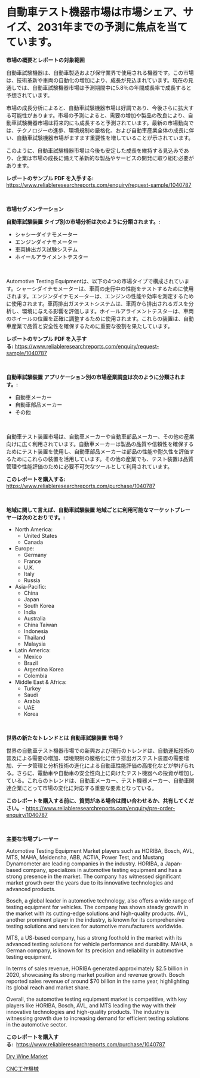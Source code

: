 <p><h1>自動車テスト機器市場は市場シェア、サイズ、2031年までの予測に焦点を当てています。</h1></p><p><strong>市場の概要とレポートの対象範囲</strong></p>
<p><p>自動車試験機器は、自動車製造および保守業界で使用される機器です。この市場は、技術革新や車両の自動化の増加により、成長が見込まれています。現在の見通しでは、自動車試験機器市場は予測期間中に5.8％の年間成長率で成長すると予想されています。</p><p>市場の成長分析によると、自動車試験機器市場は好調であり、今後さらに拡大する可能性があります。市場の予測によると、需要の増加や製品の改良により、自動車試験機器市場は将来的にも成長すると予測されています。最新の市場動向では、テクノロジーの進歩、環境規制の厳格化、および自動車産業全体の成長に伴い、自動車試験機器市場がますます重要性を増していることが示されています。</p><p>このように、自動車試験機器市場は今後も安定した成長を維持する見込みであり、企業は市場の成長に備えて革新的な製品やサービスの開発に取り組む必要があります。</p></p>
<p><strong>レポートのサンプル PDF を入手する:</strong> <a href="https://www.reliableresearchreports.com/enquiry/request-sample/1040787">https://www.reliableresearchreports.com/enquiry/request-sample/1040787</a></p>
<p>&nbsp;</p>
<p><strong>市場セグメンテーション</strong></p>
<p><strong>自動車試験装置 タイプ別の市場分析は次のように分類されます。:</strong></p>
<p><ul><li>シャシーダイナモメーター</li><li>エンジンダイナモメーター</li><li>車両排出ガス試験システム</li><li>ホイールアライメントテスター</li></ul></p>
<p>&nbsp;</p>
<p><p>Automotive Testing Equipmentは、以下の4つの市場タイプで構成されています。シャーシダイナモメーターは、車両の走行中の性能をテストするために使用されます。エンジンダイナモメーターは、エンジンの性能や効率を測定するために使用されます。車両排出ガステストシステムは、車両から排出されるガスを分析し、環境に与える影響を評価します。ホイールアライメントテスターは、車両のホイールの位置を正確に調整するために使用されます。これらの装置は、自動車産業で品質と安全性を確保するために重要な役割を果たしています。</p></p>
<p><strong>レポートのサンプル PDF を入手する:</strong>&nbsp;<a href="https://www.reliableresearchreports.com/enquiry/request-sample/1040787">https://www.reliableresearchreports.com/enquiry/request-sample/1040787</a></p>
<p>&nbsp;</p>
<p><strong> 自動車試験装置 アプリケーション別の市場産業調査は次のように分類されます。:</strong></p>
<p><ul><li>自動車メーカー</li><li>自動車部品メーカー</li><li>その他</li></ul></p>
<p>&nbsp;</p>
<p><p>自動車テスト装置市場は、自動車メーカーや自動車部品メーカー、その他の産業向けに広く利用されています。自動車メーカーは製品の品質や信頼性を確保するためにテスト装置を使用し、自動車部品メーカーは部品の性能や耐久性を評価するためにこれらの装置を活用しています。その他の産業でも、テスト装置は品質管理や性能評価のために必要不可欠なツールとして利用されています。</p></p>
<p><strong>このレポートを購入する:</strong>&nbsp; <a href="https://www.reliableresearchreports.com/purchase/1040787">https://www.reliableresearchreports.com/purchase/1040787</a></p>
<p>&nbsp;</p>
<p><strong>地域に関して言えば、自動車試験装置 地域ごとに利用可能なマーケットプレーヤーは次のとおりです。:</strong></p>
<p><ul>
    <li>
        North America:
        <ul>
            <li>United States</li>
            <li>Canada</li>
        </ul>
    </li>
    <li>
        Europe:
        <ul>
            <li>Germany</li>
            <li>France</li>
            <li>U.K.</li>
            <li>Italy</li>
            <li>Russia</li>
        </ul>
    </li>
    <li>
        Asia-Pacific:
        <ul>
            <li>China</li>
            <li>Japan</li>
            <li>South Korea</li>
            <li>India</li>
            <li>Australia</li>
            <li>China Taiwan</li>
            <li>Indonesia</li>
            <li>Thailand</li>
            <li>Malaysia</li>
        </ul>
    </li>
    <li>
        Latin America:
        <ul>
            <li>Mexico</li>
            <li>Brazil</li>
            <li>Argentina Korea</li>
            <li>Colombia</li>
        </ul>
    </li>
    <li>
        Middle East & Africa:
        <ul>
            <li>Turkey</li>
            <li>Saudi</li>
            <li>Arabia</li>
            <li>UAE</li>
            <li>Korea</li>
        </ul>
    </li>
    </ul></p>
<p>&nbsp;</p>
<p><strong>世界の新たなトレンドとは 自動車試験装置 市場？</strong></p>
<p><p>世界の自動車テスト機器市場での新興および現行のトレンドは、自動運転技術の普及による需要の増加、環境規制の厳格化に伴う排出ガステスト装置の需要増加、データ管理と分析技術の進化による自動車性能評価の高度化などが挙げられる。さらに、電動車や自動車の安全性向上に向けたテスト機器への投資が増加している。これらのトレンドは、自動車メーカー、テスト機器メーカー、自動車関連企業にとって市場の変化に対応する重要な要素となっている。</p></p>
<p><strong>このレポートを購入する前に、質問がある場合は問い合わせるか、共有してください。</strong>- <a href="https://www.reliableresearchreports.com/enquiry/pre-order-enquiry/1040787">https://www.reliableresearchreports.com/enquiry/pre-order-enquiry/1040787</a></p>
<p>&nbsp;</p>
<p><strong>主要な市場プレーヤー</strong></p>
<p><p>Automotive Testing Equipment Market players such as HORIBA, Bosch, AVL, MTS, MAHA, Meidensha, ABB, ACTIA, Power Test, and Mustang Dynamometer are leading companies in the industry. HORIBA, a Japan-based company, specializes in automotive testing equipment and has a strong presence in the market. The company has witnessed significant market growth over the years due to its innovative technologies and advanced products.</p><p>Bosch, a global leader in automotive technology, also offers a wide range of testing equipment for vehicles. The company has shown steady growth in the market with its cutting-edge solutions and high-quality products. AVL, another prominent player in the industry, is known for its comprehensive testing solutions and services for automotive manufacturers worldwide.</p><p>MTS, a US-based company, has a strong foothold in the market with its advanced testing solutions for vehicle performance and durability. MAHA, a German company, is known for its precision and reliability in automotive testing equipment.</p><p>In terms of sales revenue, HORIBA generated approximately $2.5 billion in 2020, showcasing its strong market position and revenue growth. Bosch reported sales revenue of around $70 billion in the same year, highlighting its global reach and market share.</p><p>Overall, the automotive testing equipment market is competitive, with key players like HORIBA, Bosch, AVL, and MTS leading the way with their innovative technologies and high-quality products. The industry is witnessing growth due to increasing demand for efficient testing solutions in the automotive sector.</p></p>
<p><strong>このレポートを購入する:</strong>&nbsp;&nbsp;<a href="https://www.reliableresearchreports.com/purchase/1040787">https://www.reliableresearchreports.com/purchase/1040787</a></p>
<p><p><a href="https://github.com/ruddyyedelwadw/Market-Research-Report-List-1/blob/main/dry-wine-market.md">Dry Wine Market</a></p><p><a href="https://github.com/SantosDicki04/Market-Research-Report-List-1/blob/main/507414017227.md">CNC工作機械</a></p></p>